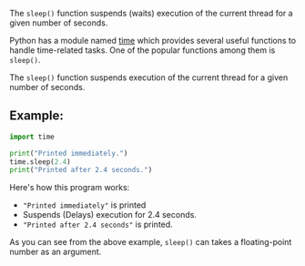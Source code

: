 ﻿
 The `sleep()` function suspends (waits) execution of the current thread for a given number of seconds.

Python has a module named  [time](https://www.programiz.com/python-programming/time "Python time Module")  which provides several useful functions to handle time-related tasks. One of the popular functions among them is  `sleep()`.

The  `sleep()`  function suspends execution of the current thread for a given number of seconds.


## Example:

```python
import time

print("Printed immediately.")
time.sleep(2.4)
print("Printed after 2.4 seconds.")

```


Here's how this program works:

-   `"Printed immediately"`  is printed
-   Suspends (Delays) execution for 2.4 seconds.
-   `"Printed after 2.4 seconds"`  is printed.

As you can see from the above example,  `sleep()`  can takes a floating-point number as an argument.


